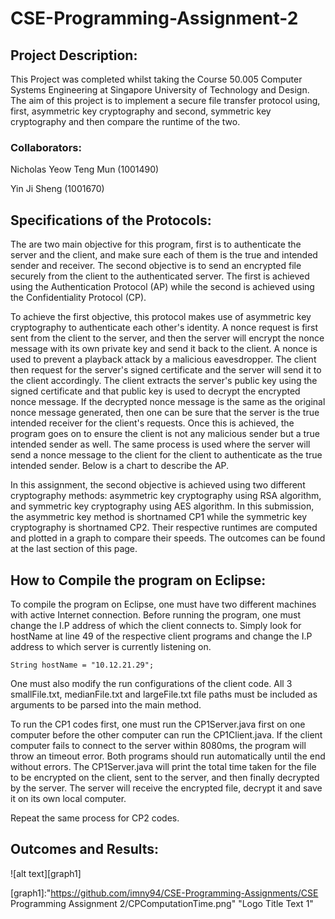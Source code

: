 # CSE-Programming-Assignment-2

## Project Description:
This Project was completed whilst taking the Course 50.005 Computer Systems Engineering at Singapore University of Technology and Design. The aim of this project is to implement a secure file transfer protocol using, first, asymmetric key cryptography and second, symmetric key cryptography and then compare the runtime of the two.

### Collaborators:
Nicholas Yeow Teng Mun (1001490)

Yin Ji Sheng (1001670)

## Specifications of the Protocols:
The are two main objective for this program, first is to authenticate the server and the client, and make sure each of them is the true and intended sender and receiver. The second objective is to send an encrypted file securely from the client to the authenticated server. The first is achieved using the Authentication Protocol (AP) while the second is achieved using the Confidentiality Protocol (CP).  

To achieve the first objective, this protocol makes use of asymmetric key cryptography to authenticate each other's identity. A nonce request is first sent from the client to the server, and then the server will encrypt the nonce message with its own private key and send it back to the client. A nonce is used to prevent a playback attack by a malicious eavesdropper. The client then request for the server's signed certificate and the server will send it to the client accordingly. The client extracts the server's public key using the signed certificate and that public key is used to decrypt the encrypted nonce message. If the decrypted nonce message is the same as the original nonce message generated, then one can be sure that the server is the true intended receiver for the client's requests. Once this is achieved, the program goes on to ensure the client is not any malicious sender but a true intended sender as well. The same process is used where the server will send a nonce message to the client for the client to authenticate as the true intended sender. Below is a chart to describe the AP. 

In this assignment, the second objective is achieved using two different cryptography methods: asymmetric key cryptography using RSA algorithm, and symmetric key cryptography using AES algorithm. In this submission, the asymmetric key method is shortnamed CP1 while the symmetric key cryptography is shortnamed CP2. Their respective runtimes are computed and plotted in a graph to compare their speeds. The outcomes can be found at the last section of this page. 

## How to Compile the program on Eclipse:
To compile the program on Eclipse, one must have two different machines with active Internet connection. Before running the program, one must change the I.P address of which the client connects to. Simply look for hostName at line 49 of the respective client programs and change the I.P address to which server is currently listening on. 
```
String hostName = "10.12.21.29";
```
One must also modify the run configurations of the client code. All 3 smallFile.txt, medianFile.txt and largeFile.txt file paths must be included as arguments to be parsed into the main method. 

To run the CP1 codes first, one must run the CP1Server.java first on one computer before the other computer can run the CP1Client.java. If the client computer fails to connect to the server within 8080ms, the program will throw an timeout error. Both programs should run automatically until the end without errors. The CP1Server.java will print the total time taken for the file to be encrypted on the client, sent to the server, and then finally decrypted by the server. The server will receive the encrypted file, decrypt it and save it on its own local computer.

Repeat the same process for CP2 codes. 
## Outcomes and Results:
![alt text][graph1]

[graph1]:"https://github.com/imny94/CSE-Programming-Assignments/CSE Programming Assignment 2/CPComputationTime.png" "Logo Title Text 1"
